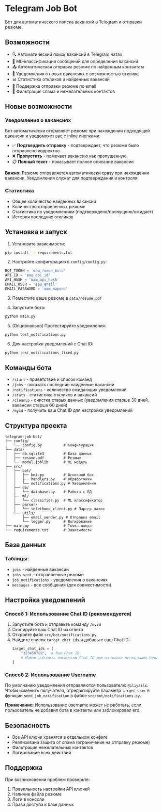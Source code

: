 # Telegram Job Bot

Бот для автоматического поиска вакансий в Telegram и отправки резюме.

## Возможности

- 🔍 Автоматический поиск вакансий в Telegram чатах
- 🤖 ML-классификация сообщений для определения вакансий
- 📤 Автоматическая отправка резюме по найденным контактам
- 📨 Уведомления о новых вакансиях с возможностью отклика
- 📊 Статистика откликов и найденных вакансий
- 📧 Поддержка отправки резюме по email
- 🚫 Фильтрация спама и нежелательных контактов

## Новые возможности

### Уведомления о вакансиях
Бот автоматически отправляет резюме при нахождении подходящей вакансии и уведомляет вас с inline кнопками:
- ✅ **Подтвердить отправку** - подтверждает, что резюме было отправлено корректно
- ❌ **Пропустить** - помечает вакансию как пропущенную
- 📋 **Полный текст** - показывает полное описание вакансии

**Важно:** Резюме отправляется автоматически сразу при нахождении вакансии. Уведомления служат для подтверждения и контроля.

### Статистика
- Общее количество найденных вакансий
- Количество отправленных резюме
- Статистика по уведомлениям (подтверждено/пропущено/ожидает)
- История последних откликов

## Установка и запуск

1. Установите зависимости:
```bash
pip install -r requirements.txt
```

2. Настройте конфигурацию в `config/config.py`:
```python
BOT_TOKEN = 'ваш_токен_бота'
API_ID = 'ваш_api_id'
API_HASH = 'ваш_api_hash'
EMAIL_USER = 'ваш_email'
EMAIL_PASSWORD = 'ваш_пароль'
```

3. Поместите ваше резюме в `data/resume.pdf`

4. Запустите бота:
```bash
python main.py
```

5. (Опционально) Протестируйте уведомления:
```bash
python test_notifications.py
```

6. Для настройки уведомлений с Chat ID:
```bash
python test_notifications_fixed.py
```

## Команды бота

- `/start` - приветствие и список команд
- `/jobs` - показать последние найденные вакансии
- `/notifications` - количество ожидающих уведомлений
- `/stats` - статистика откликов и вакансий
- `/cleanup` - очистка старых данных (уведомления старше 30 дней, вакансии старше 60 дней)
- `/myid` - получить ваш Chat ID для настройки уведомлений

## Структура проекта

```
telegram-job-bot/
├── config/
│   └── config.py          # Конфигурация
├── data/
│   ├── db.sqlite3         # База данных
│   ├── resume.pdf         # Резюме
│   └── model.joblib       # ML модель
├── src/
│   ├── bot/
│   │   ├── bot.py         # Основной бот
│   │   ├── handlers.py    # Обработчики
│   │   └── notifications.py # Уведомления
│   ├── db/
│   │   └── database.py    # Работа с БД
│   ├── ml/
│   │   └── classifier.py  # ML классификатор
│   ├── parser/
│   │   └── telethone_client.py # Парсер чатов
│   └── utils/
│       ├── email_sender.py # Отправка email
│       └── logger.py      # Логирование
├── main.py                # Точка входа
└── requirements.txt       # Зависимости
```

## База данных

### Таблицы:
- `jobs` - найденные вакансии
- `jobs_sent` - отправленные резюме
- `job_notifications` - уведомления о вакансиях
- `messages` - все сообщения (для совместимости)

## Настройка уведомлений

### Способ 1: Использование Chat ID (рекомендуется)

1. Запустите бота и отправьте команду `/myid`
2. Скопируйте ваш Chat ID из ответа
3. Откройте файл `src/bot/notifications.py`
4. Найдите список `target_chat_ids` и добавьте ваш Chat ID:
   ```python
   target_chat_ids = [
       "123456789",  # Ваш Chat ID
       # Можно добавить несколько Chat ID для отправки нескольким пользователям
   ]
   ```

### Способ 2: Использование Username

По умолчанию уведомления отправляются пользователю `@iliyasls`. 
Чтобы изменить получателя, отредактируйте параметр `target_user` в функции `send_job_notification` в файле `src/bot/notifications.py`.

**Примечание:** Использование username может не работать, если пользователь не добавил бота в контакты или заблокировал его.

## Безопасность

- Все API ключи хранятся в отдельном конфиге
- Реализована защита от спама (ограничение на отправку резюме)
- Фильтрация нежелательных контактов
- Логирование всех действий

## Поддержка

При возникновении проблем проверьте:
1. Правильность настройки API ключей
2. Наличие файла резюме
3. Логи в консоли
4. Права доступа к базе данных
